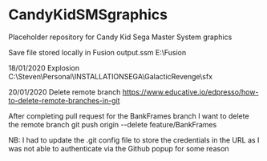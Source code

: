 # CandyKidSMSgraphics
Placeholder repository for Candy Kid Sega Master System graphics


Save file stored locally in Fusion
output.ssm
E:\Fusion


18/01/2020
Explosion
C:\Steven\Personal\INSTALLATIONSEGA\GalacticRevenge\sfx


20/01/2020
Delete remote branch
https://www.educative.io/edpresso/how-to-delete-remote-branches-in-git

After completing pull request for the BankFrames branch I want to delete the remote branch
git push origin --delete feature/BankFrames

NB: I had to update the .git config file to store the credentials in the URL
as I was not able to authenticate via the Github popup for some reason